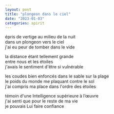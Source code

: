 ```yaml
---
layout: post
title: "plongeon dans le ciel"
date: "2023-01-03"
categories: spirit
---
```



épris de vertige au milieu de la nuit  
dans un plongeon vers le ciel  
j'ai eu peur de tomber dans le vide  

la distance étant tellement grande  
entre nous et les étoiles   
j'avais le sentiment d'être si vulnérable  

les coudes bien enfoncés dans le sable sur la plage  
le poids du monde me plaquant contre le sol  
j'ai compris ma place dans l'ordre des étoiles  

témoin d'une Intelligence supérieure à l’œuvre  
j'ai senti que pour le reste de ma vie  
je pouvais Lui faire confiance  
